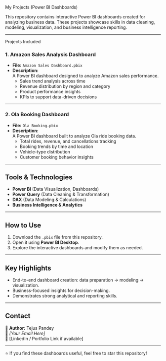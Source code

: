  My Projects (Power BI Dashboards)

This repository contains interactive Power BI dashboards created for analyzing business data. These projects showcase skills in data cleaning, modeling, visualization, and business intelligence reporting.

---

Projects Included

### 1. **Amazon Sales Analysis Dashboard**
- **File:** `Amazon Sales Dashboard.pbix`
- **Description:**  
  A Power BI dashboard designed to analyze Amazon sales performance.  
  - Sales trend analysis across time  
  - Revenue distribution by region and category  
  - Product performance insights  
  - KPIs to support data-driven decisions  

---

### 2. **Ola Booking Dashboard**
- **File:** `Ola Booking.pbix`
- **Description:**  
  A Power BI dashboard built to analyze Ola ride booking data.  
  - Total rides, revenue, and cancellations tracking  
  - Booking trends by time and location  
  - Vehicle-type distribution  
  - Customer booking behavior insights  

---

##  Tools & Technologies
- **Power BI** (Data Visualization, Dashboards)  
- **Power Query** (Data Cleaning & Transformation)  
- **DAX** (Data Modeling & Calculations)  
- **Business Intelligence & Analytics**

---

##  How to Use
1. Download the `.pbix` file from this repository.  
2. Open it using **Power BI Desktop**.  
3. Explore the interactive dashboards and modify them as needed.  

---

##  Key Highlights
- End-to-end dashboard creation: data preparation → modeling → visualization.  
- Business-focused insights for decision-making.  
- Demonstrates strong analytical and reporting skills.  

---

##  Contact
👤 **Author:** Tejus Pandey  
📧 *[Your Email Here]*  
🔗 [LinkedIn / Portfolio Link if available]  

---
⭐ If you find these dashboards useful, feel free to star this repository!
